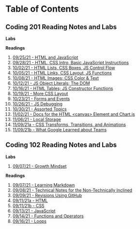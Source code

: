 
# **Table of Contents**

## Coding 201 Reading Notes and Labs

**Labs**

**Readings**
1. [09/25/21 - HTML and JavaScript](class-01.md)
1. [09/28/21 - HTML, CSS Intro, Basic JavaScript Instructions](TBD)
1. [10/02/21 - HTML Lists, CSS Boxes, JS Control Flow](TBD)
1. [10/05/21 - HTML Links, CSS Layout, JS Functions](TBD)
1. [10/08/21 - HTML Images; CSS Color & Text](TBD)
1. [10/12/21 - JS Object Literals; The DOM](TBD)
1. [10/16/21 - HTML Tables; JS Constructor Functions](TBD)
1. [10/19/21 - More CSS Layout](TBD)
1. [10/23/21 - Forms and Events](TBD)
1. [10/26/21 - JS Debugging](TBD)
1. [10/30/21 - Assorted Topics](TBD)
1. [11/02/21 - Docs for the HTML \<canvas> Element and Chart.js](TBD)
1. [11/06/21 - Local Storage](TBD)
1. [11/09/21a - CSS Transforms, Transitions, and Animations](TBD)
1. [11/09/21b - What Google Learned about Teams](TBD)


## Coding 102 Reading Notes and Labs

**Labs**
1. [09/07/21 - Growth Mindset](GrowthMindset.md)

**Readings**
1. [09/07/21 - Learning Markdown](LearningMarkdown.md)
1. [09/08/21 - Technical Notes for the Non-Technically Inclined](ClassFor090821.md)
1. [09/09/21 - Revisions Using GitHub](Git.md)
1. [09/11/21a - HTML](HTML.md)
1. [09/11/21b - CSS](CSS.md)
1. [09/13/21 - JavaScript](JavaScript.md)
1. [09/14/21 - Functions and Operators](Functions.md)
1. [09/16/21 - Loops](Loops.md)